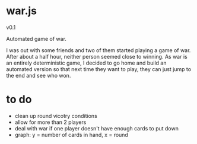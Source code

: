 war.js
======

v0.1

Automated game of war.

I was out with some friends and two of them started playing a game of war. After about a half hour, neither person seemed close to winning. As war is an entirely deterministic game, I decided to go home and build an automated version so that next time they want to play, they can just jump to the end and see who won.

to do
=====
- clean up round vicotry conditions
- allow for more than 2 players
- deal with war if one player doesn't have enough cards to put down
- graph: y = number of cards in hand, x = round
